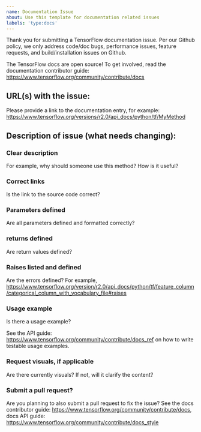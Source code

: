 ```yaml
---
name: Documentation Issue
about: Use this template for documentation related issues
labels: 'type:docs'
---
```


Thank you for submitting a TensorFlow documentation issue. Per our Github 
policy, we only address code/doc bugs, performance issues, feature requests, 
and build/installation issues on Github.

The TensorFlow docs are open source! To get involved, read the documentation 
contributor guide: https://www.tensorflow.org/community/contribute/docs

## URL(s) with the issue:

Please provide a link to the documentation entry, for example:
https://www.tensorflow.org/versions/r2.0/api_docs/python/tf/MyMethod

## Description of issue (what needs changing):

### Clear description

For example, why should someone use this method? How is it useful?

### Correct links

Is the link to the source code correct?

### Parameters defined

Are all parameters defined and formatted correctly?

### returns defined
Are return values defined?

### Raises listed and defined 
Are the errors defined? For example,
https://www.tensorflow.org/version/r2.0/api_docs/python/tf/feature_column/categorical_column_with_vocabulary_file#raises

### Usage example 

Is there a usage example?

See the API guide: https://www.tensorflow.org/community/contribute/docs_ref
on how to write testable usage examples.

### Request visuals, if applicable

Are there currently visuals? If not, will it clarify the content?

### Submit a pull request?

Are you planning to also submit a pull request to fix the issue? See the docs 
contributor guide: https://www.tensorflow.org/community/contribute/docs,
docs API guide: https://www.tensorflow.org/community/contribute/docs_style
  